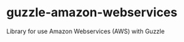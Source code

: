 guzzle-amazon-webservices
=========================

Library for use Amazon Webservices (AWS) with Guzzle